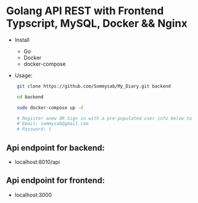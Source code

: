 # Golang API REST with Frontend Typscript, MySQL, Docker && Nginx

- Install

  - Go
  - Docker
  - docker-compose

- Usage:

```bash
    git clone https://github.com/Sommysab/My_Diary.git backend

    cd backend

    sudo docker-compose up -d

    # Register anew OR Sign in with a pre-populated user info below to interact with other parts of the app
    # Email: sommysab@gmail.com
    # Password: 1
```

## Api endpoint for backend:

- localhost:8010/api

## Api endpoint for frontend:

- localhost:3000
